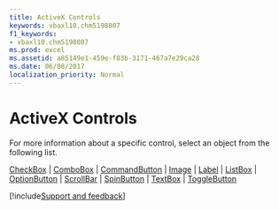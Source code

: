 ```yaml
---
title: ActiveX Controls
keywords: vbaxl10.chm5198807
f1_keywords:
- vbaxl10.chm5198807
ms.prod: excel
ms.assetid: a85149e1-459e-f83b-3171-467a7e29ca28
ms.date: 06/08/2017
localization_priority: Normal
---
```



# ActiveX Controls

For more information about a specific control, select an object from the following list.



[CheckBox](../../../language/reference/User-Interface-Help/checkbox-control.md) | 
[ComboBox](../../../language/reference/User-Interface-Help/combobox-control.md) | 
[CommandButton](../../../language/reference/User-Interface-Help/commandbutton-control.md) | 
[Image](../../../language/reference/User-Interface-Help/image-control.md) | 
[Label](../../../language/reference/User-Interface-Help/label-control.md) | 
[ListBox](../../../language/reference/User-Interface-Help/listbox-control.md) |  [OptionButton](../../../language/reference/User-Interface-Help/optionbutton-control.md) | 
[ScrollBar](../../../language/reference/User-Interface-Help/scrollbar-control.md) | 
[SpinButton](../../../language/reference/User-Interface-Help/spinbutton-control.md) | 
[TextBox](../../../language/reference/User-Interface-Help/textbox-control.md) | 
[ToggleButton](../../../language/reference/User-Interface-Help/togglebutton-control.md)

[!include[Support and feedback](~/includes/feedback-boilerplate.md)]
